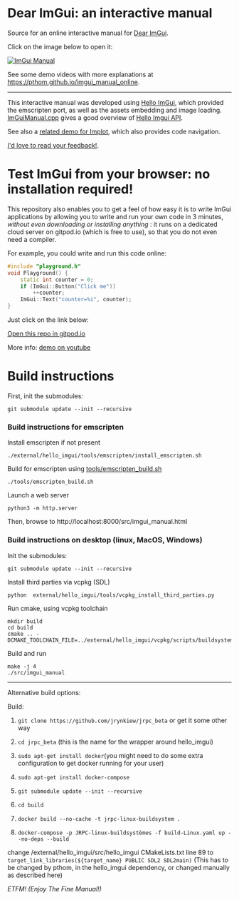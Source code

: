 # Dear ImGui: an interactive manual

Source for an online interactive manual for [Dear ImGui](https://github.com/ocornut/imgui).

Click on the image below to open it:

[![ImGui Manual](doc/images/link_manual.png)](https://pthom.github.io/imgui_manual_online/manual/imgui_manual.html)

See some demo videos with more explanations at https://pthom.github.io/imgui_manual_online.

---
This interactive manual was developed using [Hello ImGui](https://github.com/pthom/hello_imgui), which provided the emscripten port, as well as the assets embedding and image loading. [ImGuiManual.cpp](src/ImGuiManual.cpp) gives a good overview of [Hello Imgui API](https://github.com/pthom/hello_imgui/blob/master/src/hello_imgui/hello_imgui_api.md).

See also a [related demo for Implot](https://traineq.org/implot_demo/src/implot_demo.html), which also provides code navigation.

[I'd love to read your feedback!](https://github.com/pthom/imgui_manual/issues/1). 


# Test ImGui from your browser: no installation required!

This repository also enables you to get a feel of how easy it is to write ImGui applications by allowing you to write and run your own code in 3 minutes, *without even downloading or installing anything* : it runs on a dedicated cloud server on gitpod.io (which is free to use), so that you do not even need a compiler.

For example, you could write and run this code online:

````cpp
#include "playground.h"
void Playground() {
    static int counter = 0;
    if (ImGui::Button("Click me"))
        ++counter;
    ImGui::Text("counter=%i", counter);
}
````

Just click on the link below: 

[Open this repo in gitpod.io](https://gitpod.io/#https://github.com/pthom/imgui_manual)

More info: [demo on youtube](https://www.youtube.com/watch?v=FJgObNNmuzo&feature=youtu.be)


# Build instructions

First, init the submodules:
````
git submodule update --init --recursive
````


### Build instructions for emscripten

Install emscripten if not present

````
./external/hello_imgui/tools/emscripten/install_emscripten.sh
````

Build for emscripten using [tools/emscripten_build.sh](tools/emscripten_build.sh)
````
./tools/emscripten_build.sh
````

Launch a web server
````
python3 -m http.server
````

Then, browse to http://localhost:8000/src/imgui_manual.html

### Build instructions on desktop (linux, MacOS, Windows)

Init the submodules:
````
git submodule update --init --recursive
````

Install third parties via vcpkg (SDL)
````
python  external/hello_imgui/tools/vcpkg_install_third_parties.py
````

Run cmake, using vcpkg toolchain
````
mkdir build
cd build
cmake .. -DCMAKE_TOOLCHAIN_FILE=../external/hello_imgui/vcpkg/scripts/buildsystems/vcpkg.cmake
````

Build and run
````
make -j 4
./src/imgui_manual
````

---


Alternative build options:

Build:

1. `git clone https://github.com/jrynkiew/jrpc_beta` or get it some other way

2. `cd jrpc_beta` (this is the name for the wrapper around hello_imgui)

3. `sudo apt-get install docker`(you might need to do some extra configuration to get docker running for your user)

4. `sudo apt-get install docker-compose`

5. `git submodule update --init --recursive`

4. `cd build`

6. `docker build --no-cache -t jrpc-linux-buildsystem .`

7. `docker-compose -p JRPC-linux-buildsystèmes -f build-Linux.yaml up --no-deps --build`

change /external/hello_imgui/src/hello_imgui CMakeLists.txt line 89 to 
`target_link_libraries(${target_name} PUBLIC SDL2 SDL2main)` (This has to be changed by pthom, in the hello_imgui dependency, or changed manually as described here)



_ETFM! (Enjoy The Fine Manual!)_
